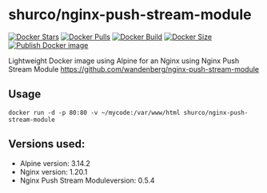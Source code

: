 shurco/nginx-push-stream-module
======================

[![Docker Stars](https://img.shields.io/docker/stars/shurco/nginx-push-stream-module.svg)](https://hub.docker.com/r/shurco/nginx-push-stream-module/)
[![Docker Pulls](https://img.shields.io/docker/pulls/shurco/nginx-push-stream-module.svg)](https://hub.docker.com/r/shurco/nginx-push-stream-module/)
[![Docker Build](https://img.shields.io/docker/automated/shurco/nginx-push-stream-module.svg)](https://hub.docker.com/r/shurco/nginx-push-stream-module/)
[![Docker Size](https://img.shields.io/docker/image-size/shurco/nginx-push-stream-module/latest)](https://hub.docker.com/r/shurco/nginx-push-stream-module/)
[![Publish Docker image](https://github.com/shurco/nginx-push-stream-module/actions/workflows/docker-image.yml/badge.svg)](https://github.com/shurco/nginx-push-stream-module/actions/workflows/docker-image.yml)

Lightweight  Docker image using Alpine for an Nginx using Nginx Push Stream Module https://github.com/wandenberg/nginx-push-stream-module

## Usage

    docker run -d -p 80:80 -v ~/mycode:/var/www/html shurco/nginx-push-stream-module

## Versions used:

- Alpine version: 3.14.2
- Nginx version: 1.20.1
- Nginx Push Stream Moduleversion: 0.5.4
